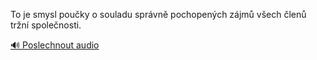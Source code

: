 
To je smysl poučky o souladu správně pochopených zájmů všech členů tržní společnosti.

[🔊 Poslechnout audio](/data/7-paragraphs/audio/chapter_133/para_010-To-je-smysl-pouky-o-souladu-sprvn-pochopench-z.mp3)

